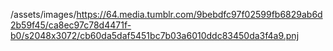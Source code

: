 /assets/images/https://64.media.tumblr.com/9bebdfc97f02599fb6829ab6d2b59f45/ca8ec97c78d4471f-b0/s2048x3072/cb60da5daf5451bc7b03a6010ddc83450da3f4a9.pnj
